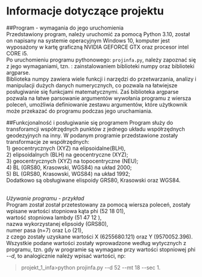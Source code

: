 # Informacje dotyczące projektu 

##Program - wymagania do jego uruchomienia 
<br> Przedstawiony program, należy uruchomić za pomocą Python 3.10, został on napisany na systemie operacyjnym Windows 10,
komputer jest wyposażony w kartę graficzną NVIDIA GEFORCE GTX oraz procesor intel CORE i5. 
<br> Po uruchomieniu programu pythonowego: ```projinfa.py```, należy zapoznać się z jego wymaganiami, tzn. : zainstalowaniem biblioteki numpy oraz biblioteki argparse. 
<br>Biblioteka numpy zawiera wiele funkcji i narzędzi do przetwarzania,
analizy i manipulacji dużych danych numerycznych, co pozwala na łatwiejsze posługiwanie się funkcjami matematycznymi. 
Zaś biblioteka argparse pozwala na łatwe parsowanie argumentów wywołania programu z wiersza poleceń, 
umożliwia definiowanie zestawu argumentów, które użytkownik może przekazać do programu podczas jego uruchamiania.  

##Funkcjonalność i posługiwanie się programem 
Program służy do transforamcji współrzędnych punktów z jednego układu współrzędnych geodezyjnych na inny. 
W podanym programie przedstawione zostały transformacje ze współrzędnych:
<br> 1) geocentrycznych (XYZ) na elipsoidalne(BLH),
<br> 2) elipsoidalnych (BLH) na geocentryczne (XYZ); 
<br> 3) geocentrycznych (XYZ) na topocentryczne (NEU); 
<br> 4) BL (GRS80, Krasowski, WGS84) na układ 2000;
<br> 5) BL (GRS80, Krasowski, WGS84) na układ 1992; 
<br> Dodatkowo są obsługiwane elispoidy GRS80, Krasowski oraz WGS84. 

<br> *Używanie programu - przykład* 
<br> Program został został przetestowany za pomocą wiersza poleceń, zostały wpisane wartości stopniowa kąta phi (52 18 01),
<br> wartość stopniowa lambdy (51 47 12 ),
<br> nazwa wykorzystanej elipsoidy (GRS80), 
<br>numer pasa (n=7) oraz Lo (21), 
<br> z czego zostały uzyskane wartości X (6255680.121) oraz Y (9570052.396). 
<br> Wszystkie podane wartości zostały wprowadzone według wytycznych z programu, tzn. gdy w programie są wymagane przy
wartości stopniowej phi *--d*, to analogicznie należy wpisać wartości, np:
>projekt_1_infa>python projinfa.py --d 52 --mt 18 --sec 1.
 
